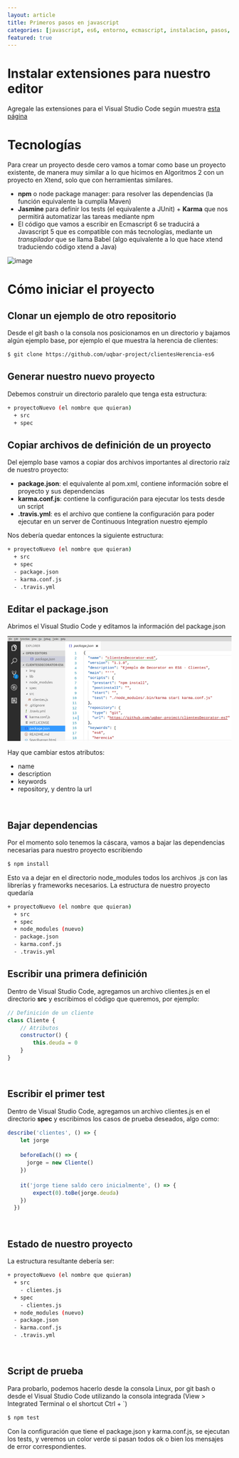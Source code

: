 ```yaml
---
layout: article
title: Primeros pasos en javascript
categories: [javascript, es6, entorno, ecmascript, instalacion, pasos, primeros, proyecto]
featured: true
---
```


# Instalar extensiones para nuestro editor

Agregale las extensiones para el Visual Studio Code según muestra [esta página](http://wiki.uqbar.org/wiki/articles/instalacion-de-entorno-javascript.html)

# Tecnologías

Para crear un proyecto desde cero vamos a tomar como base un proyecto existente, de manera muy similar a lo que hicimos en Algoritmos 2 con un proyecto en Xtend, solo que con herramientas similares.

- **npm** o node package manager: para resolver las dependencias (la función equivalente la cumplía Maven)
- **Jasmine** para definir los tests (el equivalente a JUnit) + **Karma** que nos permitirá automatizar las tareas mediante npm
- El código que vamos a escribir en Ecmascript 6 se traducirá a Javascript 5 que es compatible con más tecnologías, mediante un *transpilador* que se llama Babel (algo equivalente a lo que hace xtend traduciendo código xtend a Java)

![image](https://i1.wp.com/wipdeveloper.com/wp-content/uploads/2017/05/babel-es6-inaction1.gif?resize=940%2C330&ssl=1)

# Cómo iniciar el proyecto

## Clonar un ejemplo de otro repositorio

Desde el git bash o la consola nos posicionamos en un directorio y bajamos algún ejemplo base, por ejemplo el que muestra la herencia de clientes:

```bash
$ git clone https://github.com/uqbar-project/clientesHerencia-es6
```

## Generar nuestro nuevo proyecto

Debemos construir un directorio paralelo que tenga esta estructura:

```bash
+ proyectoNuevo (el nombre que quieran)
  + src
  + spec
```

## Copiar archivos de definición de un proyecto

Del ejemplo base vamos a copiar dos archivos importantes al directorio raíz de nuestro proyecto:

- **package.json**: el equivalente al pom.xml, contiene información sobre el proyecto y sus dependencias
- **karma.conf.js**: contiene la configuración para ejecutar los tests desde un script
- **.travis.yml**: es el archivo que contiene la configuración para poder ejecutar en un server de Continuous Integration nuestro ejemplo

Nos debería quedar entonces la siguiente estructura:

```bash
+ proyectoNuevo (el nombre que quieran)
  + src
  + spec
  - package.json
  - karma.conf.js
  - .travis.yml
```

## Editar el package.json

Abrimos el Visual Studio Code y editamos la información del package.json

![image](/img/wiki/editarPackageJSONVisualStudio.png)

Hay que cambiar estos atributos:

- name
- description
- keywords
- repository, y dentro la url

<br>

## Bajar dependencias

Por el momento solo tenemos la cáscara, vamos a bajar las dependencias necesarias para nuestro proyecto escribiendo

```bash
$ npm install
```

Esto va a dejar en el directorio node_modules todos los archivos .js con las librerías y frameworks necesarios. La estructura de nuestro proyecto quedaría

```bash
+ proyectoNuevo (el nombre que quieran)
  + src
  + spec
  + node_modules (nuevo)
  - package.json
  - karma.conf.js
  - .travis.yml
```

## Escribir una primera definición

Dentro de Visual Studio Code, agregamos un archivo clientes.js en el directorio **src** y escribimos el código que queremos, por ejemplo:

```javascript
// Definición de un cliente
class Cliente {
	// Atributos
	constructor() {
		this.deuda = 0
	}
}
```
<br>

## Escribir el primer test

Dentro de Visual Studio Code, agregamos un archivo clientes.js en el directorio **spec** y escribimos los casos de prueba deseados, algo como:

```javascript
describe('clientes', () => {
    let jorge
  
    beforeEach(() => {
      jorge = new Cliente()
    })
  
    it('jorge tiene saldo cero inicialmente', () => {
        expect(0).toBe(jorge.deuda)
    }) 
  })
```

<br>

## Estado de nuestro proyecto

La estructura resultante debería ser:

```bash
+ proyectoNuevo (el nombre que quieran)
  + src
    - clientes.js
  + spec
    - clientes.js
  + node_modules (nuevo)
  - package.json
  - karma.conf.js
  - .travis.yml
```

<br>

## Script de prueba

Para probarlo, podemos hacerlo desde la consola Linux, por git bash o desde el Visual Studio Code utilizando la consola integrada (View > Integrated Terminal o el shortcut Ctrl + \`)

```bash
$ npm test
```

Con la configuración que tiene el package.json y karma.conf.js, se ejecutan los tests, y veremos un color verde si pasan todos ok o bien los mensajes de error correspondientes.

